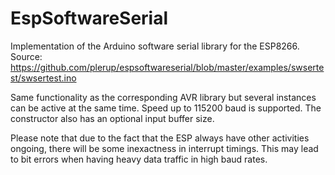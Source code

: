 # EspSoftwareSerial

Implementation of the Arduino software serial library for the ESP8266.   
Source: https://github.com/plerup/espsoftwareserial/blob/master/examples/swsertest/swsertest.ino

Same functionality as the corresponding AVR library but several instances can be active at the same time.
Speed up to 115200 baud is supported. The constructor also has an optional input buffer size.

Please note that due to the fact that the ESP always have other activities ongoing, there will be some inexactness in interrupt
timings. This may lead to bit errors when having heavy data traffic in high baud rates.


